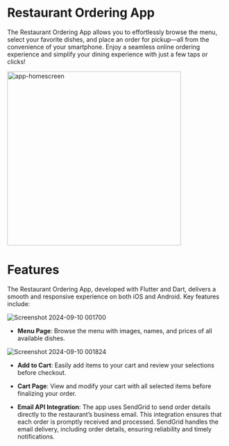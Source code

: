 # Restaurant Ordering App
The Restaurant Ordering App allows you to effortlessly browse the menu, select your favorite dishes, and place an order for pickup—all from the convenience of your smartphone. Enjoy a seamless online ordering experience and simplify your dining experience with just a few taps or clicks!

<img src="https://github.com/user-attachments/assets/b2d44fd7-6743-4f2c-9f18-c00628247d7b" alt="app-homescreen" width="400"/>


# Features
The Restaurant Ordering App, developed with Flutter and Dart, delivers a smooth and responsive experience on both iOS and Android. Key features include:<be>

![Screenshot 2024-09-10 001700](https://github.com/user-attachments/assets/261e478a-7d4f-40d6-a359-9885d66c6340)
* **Menu Page**: Browse the menu with images, names, and prices of all available dishes.<be>


![Screenshot 2024-09-10 001824](https://github.com/user-attachments/assets/afc14184-3a9c-407a-877f-eb01155f0fee)
* **Add to Cart**: Easily add items to your cart and review your selections before checkout.<be>
* **Cart Page**: View and modify your cart with all selected items before finalizing your order.<be>

* **Email API Integration**: The app uses SendGrid to send order details directly to the restaurant’s business email. This integration ensures that each order is promptly received and processed. SendGrid handles the email delivery, <be>including order details, ensuring reliability and timely notifications.

